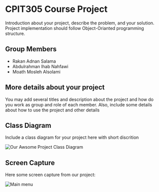 # CPIT305 Course Project
Introduction about your project, describe the problem, and your solution. Project implementation should follow Object-Orianted programming structure.

## Group Members
- Rakan Adnan Salama
- Abdulrahman Ihab Nahfawi
- Moath Mosleh Alsolami

## More details about your project
You may add several titles and description about the project and how do you work as group and role of each member. Also, include some details about how to use the project and other details


## Class Diagram
Include a class diagram for your project here with short discrition

![Our Awsome Project Class Diagram](/images/class-diagram.png)


## Screen Capture
Here some screen capture from our project:

![Main menu](/images/capture01.png)
